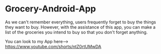 # Grocery-Android-App
As we can't remember everything, users frequently forget to buy the things they want to buy. However, with the assistance of this app, you can make a list of the groceries you intend to buy so that you don't forget anything.

You can look to my App here-->
https://www.youtube.com/shorts/ntZ0rtUMwDA
